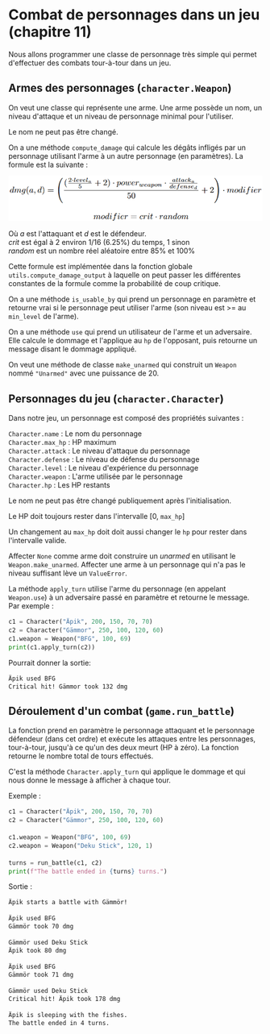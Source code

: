 # Combat de personnages dans un jeu (chapitre 11)

Nous allons programmer une classe de personnage très simple qui permet d'effectuer des combats tour-à-tour dans un jeu.

## Armes des personnages (`character.Weapon`)

On veut une classe qui représente une arme. Une arme possède un nom, un niveau d'attaque et un niveau de personnage minimal pour l'utiliser.

Le nom ne peut pas être changé.

On a une méthode `compute_damage` qui calcule les dégâts infligés par un personnage utilisant l'arme à un autre personnage (en paramètres). La formule est la suivante : 

<img src="doc/assets/dmg_eq.png" width="600">

Où *a* est l'attaquant et *d* est le défendeur. <br>
*crit* est égal à 2 environ 1/16 (6.25%) du temps, 1 sinon <br>
*random* est un nombre réel aléatoire entre 85% et 100%

Cette formule est implémentée dans la fonction globale `utils.compute_damage_output` à laquelle on peut passer les différentes constantes de la formule comme la probabilité de coup critique.

On a une méthode `is_usable_by` qui prend un personnage en paramètre et retourne vrai si le personnage peut utiliser l'arme (son niveau est >= au `min_level` de l'arme).

On a une méthode `use` qui prend un utilisateur de l'arme et un adversaire. Elle calcule le dommage et l'applique au `hp` de l'opposant, puis retourne un message disant le dommage appliqué.

On veut une méthode de classe `make_unarmed` qui construit un `Weapon` nommé `"Unarmed"` avec une puissance de 20.

## Personnages du jeu (`character.Character`)

Dans notre jeu, un personnage est composé des propriétés suivantes :

`Character.name` : Le nom du personnage <br>
`Character.max_hp` : HP maximum <br>
`Character.attack` : Le niveau d'attaque du personnage <br>
`Character.defense` : Le niveau de défense du personnage <br>
`Character.level` : Le niveau d'expérience du personnage <br>
`Character.weapon` : L'arme utilisée par le personnage <br>
`Character.hp` : Les HP restants <br>

Le nom ne peut pas être changé publiquement après l'initialisation.

Le HP doit toujours rester dans l'intervalle [0, `max_hp`]

Un changement au `max_hp` doit doit aussi changer le `hp` pour rester dans l'intervalle valide.

Affecter `None` comme arme doit construire un *unarmed* en utilisant le `Weapon.make_unarmed`. Affecter une arme à un personnage qui n'a pas le niveau suffisant lève un `ValueError`.

La méthode `apply_turn` utilise l'arme du personnage (en appelant `Weapon.use`) à un adversaire passé en paramètre et retourne le message. Par exemple :

```python
c1 = Character("Äpik", 200, 150, 70, 70)
c2 = Character("Gämmor", 250, 100, 120, 60)
c1.weapon = Weapon("BFG", 100, 69)
print(c1.apply_turn(c2))
```
Pourrait donner la sortie:
```
Äpik used BFG
Critical hit! Gämmor took 132 dmg
```

## Déroulement d'un combat (`game.run_battle`)

La fonction prend en paramètre le personnage attaquant et le personnage défendeur (dans cet ordre) et exécute les attaques entre les personnages, tour-à-tour, jusqu'à ce qu'un des deux meurt (HP à zéro). La fonction retourne le nombre total de tours effectués.

C'est la méthode `Character.apply_turn` qui applique le dommage et qui nous donne le message à afficher à chaque tour.

Exemple :
```python
c1 = Character("Äpik", 200, 150, 70, 70)
c2 = Character("Gämmor", 250, 100, 120, 60)

c1.weapon = Weapon("BFG", 100, 69)
c2.weapon = Weapon("Deku Stick", 120, 1)

turns = run_battle(c1, c2)
print(f"The battle ended in {turns} turns.")
```

Sortie :
```
Äpik starts a battle with Gämmör!

Äpik used BFG
Gämmör took 70 dmg

Gämmör used Deku Stick
Äpik took 80 dmg

Äpik used BFG
Gämmör took 71 dmg

Gämmör used Deku Stick
Critical hit! Äpik took 178 dmg

Äpik is sleeping with the fishes.
The battle ended in 4 turns.
```
